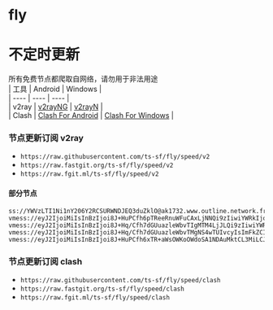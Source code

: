 # fly
# 不定时更新
所有免费节点都爬取自网络，请勿用于非法用途  
|  工具  | Android  | Windows  |  
|  ----  | ----   | ----  |  
| v2ray  | [v2rayNG](https://github.com/2dust/v2rayNG/releases) | [v2rayN](https://github.com/2dust/v2rayN/releases) |  
| Clash  | [Clash For Android](https://github.com/Kr328/ClashForAndroid/releases) | [Clash For Windows](https://github.com/Fndroid/clash_for_windows_pkg/releases) | 
  
### 节点更新订阅  v2ray
- `https://raw.githubusercontent.com/ts-sf/fly/speed/v2`  
- `https://raw.fastgit.org/ts-sf/fly/speed/v2`  
- `https://raw.fgit.ml/ts-sf/fly/speed/v2`  
#### 部分节点  
``` 
ss://YWVzLTI1Ni1nY206Y2RCSURWNDJEQ3duZklO@ak1732.www.outline.network.fr8678825324247b8176d59f83c30bd94d23d2e3ac5cd4a743bkwqeikvdyufr.cyou:8119#%F0%9F%87%AB%F0%9F%87%B7FR%E6%B3%95%E5%9B%BD%20205.5KB%2Fs
vmess://eyJ2IjoiMiIsInBzIjoi8J+HuPCfh6pTReeRnuWFuCAxLjNNQi9zIiwiYWRkIjoiY292ZXIubWFjMndpbi50b3AiLCJwb3J0IjoiODA4MCIsImlkIjoiNjVhZTM1ZDEtMDFiOC00MmU0LTgzNzMtMDBkMDE2MjNjNmVkIiwiYWlkIjoiMCIsInNjeSI6ImF1dG8iLCJuZXQiOiJ3cyIsInR5cGUiOiJub25lIiwiaG9zdCI6ImljdS5tYWMyd2luLnRvcCIsInBhdGgiOiIvIiwidGxzIjoiIiwic25pIjoiIiwidGVzdF9uYW1lIjoiU0XnkZ7lhbgifQ==
vmess://eyJ2IjoiMiIsInBzIjoi8J+Hq/Cfh7dGUuazleWbvTIgMTM4LjJLQi9zIiwiYWRkIjoiNTcuMTI5LjcuMTM5IiwicG9ydCI6IjYwMjQwIiwiaWQiOiI4NGU5MmI5My05M2QwLTQwZTQtOGIyYi0xMjM4MDFlZWRhNDQiLCJhaWQiOiIwIiwic2N5IjoiYXV0byIsIm5ldCI6InRjcCIsInR5cGUiOiIiLCJob3N0IjoiIiwicGF0aCI6IiIsInRscyI6IiIsInNuaSI6IiIsInRlc3RfbmFtZSI6IkZS5rOV5Zu9MiJ9
vmess://eyJ2IjoiMiIsInBzIjoi8J+Hq/Cfh7dGUuazleWbvTMgNS4wTUIvcyIsImFkZCI6IjM3LjU5LjIwNS42IiwicG9ydCI6IjU0OTQ4IiwiaWQiOiIwMzVkNzQ3Yy05NWFhLTQzNjYtOTk2Yy1mZTk5YWVmN2Q4YzAiLCJhaWQiOiIwIiwic2N5IjoiYXV0byIsIm5ldCI6InRjcCIsInR5cGUiOiJub25lIiwiaG9zdCI6IiIsInBhdGgiOiIiLCJ0bHMiOiIiLCJzbmkiOiIiLCJ0ZXN0X25hbWUiOiJGUuazleWbvTMifQ==
vmess://eyJ2IjoiMiIsInBzIjoi8J+HuPCfh6xTR+aWsOWKoOWdoSA1NDAuMktCL3MiLCJhZGQiOiJzaTRjby4wOXZwbi5jb20iLCJwb3J0IjoiODAiLCJpZCI6IjAzNGY3ZTg4LTU2MWEtNGZiOS1iOTE3LTRhYjMzNDNiNjc1NSIsImFpZCI6IjAiLCJzY3kiOiJhdXRvIiwibmV0Ijoid3MiLCJ0eXBlIjoibm9uZSIsImhvc3QiOiJzaTRjby4wOXZwbi5jb20iLCJwYXRoIjoiL3ZtZXNzLyIsInRscyI6IiIsInNuaSI6InNpNGNvLjA5dnBuLmNvbSIsInRlc3RfbmFtZSI6IlNH5paw5Yqg5Z2hIn0=
```
### 节点更新订阅  clash
- `https://raw.githubusercontent.com/ts-sf/fly/speed/clash`  
- `https://raw.fastgit.org/ts-sf/fly/speed/clash`  
- `https://raw.fgit.ml/ts-sf/fly/speed/clash`  


